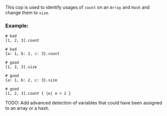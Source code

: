 This cop is used to identify usages of `count` on an
`Array` and `Hash` and change them to `size`.

### Example:
    # bad
    [1, 2, 3].count

    # bad
    {a: 1, b: 2, c: 3}.count

    # good
    [1, 2, 3].size

    # good
    {a: 1, b: 2, c: 3}.size

    # good
    [1, 2, 3].count { |e| e > 2 }
TODO: Add advanced detection of variables that could
have been assigned to an array or a hash.